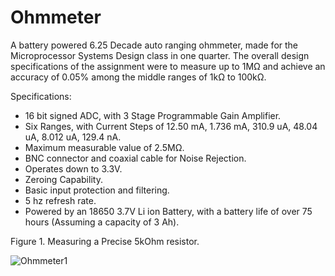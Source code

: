 # Ohmmeter
A battery powered 6.25 Decade auto ranging ohmmeter, made for the Microprocessor Systems Design class in one quarter. The overall design specifications of the assignment were to measure up to 1MΩ and achieve an accuracy of 0.05% among the middle ranges of 1kΩ to 100kΩ.

Specifications:
* 16 bit signed ADC, with 3 Stage Programmable Gain Amplifier.
* Six Ranges, with Current Steps of 12.50 mA, 1.736 mA, 310.9 uA, 48.04 uA, 8.012 uA, 129.4 nA.
* Maximum measurable value of 2.5MΩ.
* BNC connector and coaxial cable for Noise Rejection.
* Operates down to 3.3V.
* Zeroing Capability.
* Basic input protection and filtering.
* 5 hz refresh rate.
* Powered by an 18650 3.7V Li ion Battery, with a battery life of over 75 hours (Assuming a capacity of 3 Ah).

Figure 1. Measuring a Precise 5kOhm resistor.

![Ohmmeter1](https://user-images.githubusercontent.com/122324428/211429192-8cd7d599-cb19-4cc0-996d-7d6baa555dbd.png)
